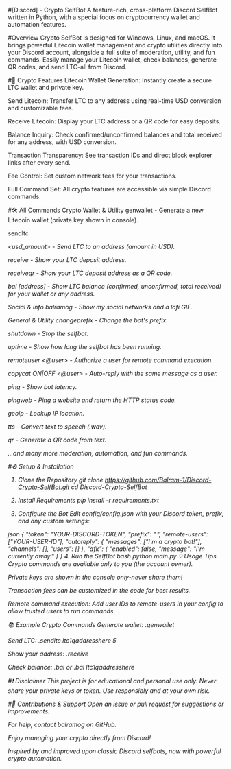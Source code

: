 #[Discord] - Crypto SelfBot
A feature-rich, cross-platform Discord SelfBot written in Python, with a special focus on cryptocurrency wallet and automation features.

#Overview
Crypto SelfBot is designed for Windows, Linux, and macOS. It brings powerful Litecoin wallet management and crypto utilities directly into your Discord account, alongside a full suite of moderation, utility, and fun commands.
Easily manage your Litecoin wallet, check balances, generate QR codes, and send LTC-all from Discord.

#🚀 Crypto Features
Litecoin Wallet Generation: Instantly create a secure LTC wallet and private key.

Send Litecoin: Transfer LTC to any address using real-time USD conversion and customizable fees.

Receive Litecoin: Display your LTC address or a QR code for easy deposits.

Balance Inquiry: Check confirmed/unconfirmed balances and total received for any address, with USD conversion.

Transaction Transparency: See transaction IDs and direct block explorer links after every send.

Fee Control: Set custom network fees for your transactions.

Full Command Set: All crypto features are accessible via simple Discord commands.

#🛠️ All Commands
Crypto Wallet & Utility
genwallet - Generate a new Litecoin wallet (private key shown in console).

sendltc <address> <usd_amount> - Send LTC to an address (amount in USD).

receive - Show your LTC deposit address.

receiveqr - Show your LTC deposit address as a QR code.

bal [address] - Show LTC balance (confirmed, unconfirmed, total received) for your wallet or any address.

Social & Info
balramog - Show my social networks and a lofi GIF.

General & Utility
changeprefix <prefix> - Change the bot's prefix.

shutdown - Stop the selfbot.

uptime - Show how long the selfbot has been running.

remoteuser <@user> - Authorize a user for remote command execution.

copycat ON|OFF <@user> - Auto-reply with the same message as a user.

ping - Show bot latency.

pingweb <url> - Ping a website and return the HTTP status code.

geoip <ip> - Lookup IP location.

tts <text> - Convert text to speech (.wav).

qr <text> - Generate a QR code from text.

...and many more moderation, automation, and fun commands.

#⚙️ Setup & Installation

1. Clone the Repository
git clone https://github.com/Balram-1/Discord-Crypto-SelfBot.git
cd Discord-Crypto-SelfBot

2. Install Requirements
pip install -r requirements.txt

3. Configure the Bot
Edit config/config.json with your Discord token, prefix, and any custom settings:

json
{
  "token": "YOUR-DISCORD-TOKEN",
  "prefix": ".",
  "remote-users": ["YOUR-USER-ID"],
  "autoreply": {
    "messages": ["I'm a crypto bot!"],
    "channels": [],
    "users": []
  },
  "afk": {
    "enabled": false,
    "message": "I'm currently away."
  }
}
4. Run the SelfBot
bash
python main.py
💡 Usage Tips
Crypto commands are available only to you (the account owner).

Private keys are shown in the console only-never share them!

Transaction fees can be customized in the code for best results.

Remote command execution: Add user IDs to remote-users in your config to allow trusted users to run commands.

📚 Example Crypto Commands
Generate wallet: .genwallet

Send LTC: .sendltc ltc1qaddresshere 5

Show your address: .receive

Check balance: .bal or .bal ltc1qaddresshere

#❗ Disclaimer
This project is for educational and personal use only.
Never share your private keys or token.
Use responsibly and at your own risk.

#🤝 Contributions & Support
Open an issue or pull request for suggestions or improvements.

For help, contact balramog on GitHub.

Enjoy managing your crypto directly from Discord!

Inspired by and improved upon classic Discord selfbots, now with powerful crypto automation.
